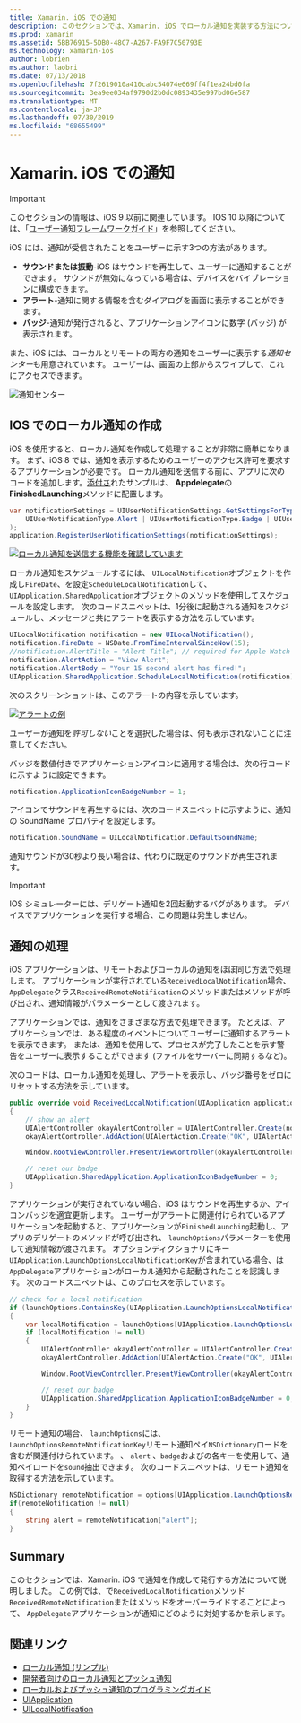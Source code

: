 ```yaml
---
title: Xamarin. iOS での通知
description: このセクションでは、Xamarin. iOS でローカル通知を実装する方法について説明します。 ここでは、iOS の通知のさまざまな UI 要素について説明し、通知の作成と表示に関連する API について説明します。
ms.prod: xamarin
ms.assetid: 5BB76915-5DB0-48C7-A267-FA9F7C50793E
ms.technology: xamarin-ios
author: lobrien
ms.author: laobri
ms.date: 07/13/2018
ms.openlocfilehash: 7f2619010a410cabc54074e669ff4f1ea24bd0fa
ms.sourcegitcommit: 3ea9ee034af9790d2b0dc0893435e997bd06e587
ms.translationtype: MT
ms.contentlocale: ja-JP
ms.lasthandoff: 07/30/2019
ms.locfileid: "68655499"
---
```

# <a name="notifications-in-xamarinios"></a>Xamarin. iOS での通知

> [!IMPORTANT]
> このセクションの情報は、iOS 9 以前に関連しています。 IOS 10 以降については、「[ユーザー通知フレームワークガイド](~/ios/platform/user-notifications/index.md)」を参照してください。

iOS には、通知が受信されたことをユーザーに示す3つの方法があります。

- **サウンドまたは振動**-iOS はサウンドを再生して、ユーザーに通知することができます。 サウンドが無効になっている場合は、デバイスをバイブレーションに構成できます。
- **アラート**-通知に関する情報を含むダイアログを画面に表示することができます。
- **バッジ**-通知が発行されると、アプリケーションアイコンに数字 (バッジ) が表示されます。

また、iOS には、ローカルとリモートの両方の通知をユーザーに表示する*通知センター*も用意されています。 ユーザーは、画面の上部からスワイプして、これにアクセスできます。

![通知センター](local-notifications-in-ios-images/image13.png "通知センター")

## <a name="creating-local-notifications-in-ios"></a>IOS でのローカル通知の作成

iOS を使用すると、ローカル通知を作成して処理することが非常に簡単になります。
まず、iOS 8 では、通知を表示するためのユーザーのアクセス許可を要求するアプリケーションが必要です。 ローカル通知を送信する前に、アプリに次のコードを追加します。[添付さ](https://docs.microsoft.com/samples/xamarin/ios-samples/localnotifications)れたサンプルは、 **Appdelegate**の**FinishedLaunching**メソッドに配置します。

```csharp
var notificationSettings = UIUserNotificationSettings.GetSettingsForTypes(
    UIUserNotificationType.Alert | UIUserNotificationType.Badge | UIUserNotificationType.Sound, null
);
application.RegisterUserNotificationSettings(notificationSettings);
```

[![ローカル通知を送信する機能を確認しています](local-notifications-in-ios-images/image0-sml.png "ローカル通知を送信する機能を確認しています")](local-notifications-in-ios-images/image0.png#lightbox)

ローカル通知をスケジュールするには、 `UILocalNotification`オブジェクトを作成し`FireDate`、を設定`ScheduleLocalNotification`して、 `UIApplication.SharedApplication`オブジェクトのメソッドを使用してスケジュールを設定します。 次のコードスニペットは、1分後に起動される通知をスケジュールし、メッセージと共にアラートを表示する方法を示しています。

```csharp
UILocalNotification notification = new UILocalNotification();
notification.FireDate = NSDate.FromTimeIntervalSinceNow(15);
//notification.AlertTitle = "Alert Title"; // required for Apple Watch notifications
notification.AlertAction = "View Alert";
notification.AlertBody = "Your 15 second alert has fired!";
UIApplication.SharedApplication.ScheduleLocalNotification(notification);
```

次のスクリーンショットは、このアラートの内容を示しています。

[![](local-notifications-in-ios-images/image2-sml.png "アラートの例")](local-notifications-in-ios-images/image2.png#lightbox)

ユーザーが通知を*許可しない*ことを選択した場合は、何も表示されないことに注意してください。

バッジを数値付きでアプリケーションアイコンに適用する場合は、次の行コードに示すように設定できます。

```csharp
notification.ApplicationIconBadgeNumber = 1;
```

アイコンでサウンドを再生するには、次のコードスニペットに示すように、通知の SoundName プロパティを設定します。

```csharp
notification.SoundName = UILocalNotification.DefaultSoundName;
```

通知サウンドが30秒より長い場合は、代わりに既定のサウンドが再生されます。

> [!IMPORTANT]
> IOS シミュレーターには、デリゲート通知を2回起動するバグがあります。 デバイスでアプリケーションを実行する場合、この問題は発生しません。

## <a name="handling-notifications"></a>通知の処理

iOS アプリケーションは、リモートおよびローカルの通知をほぼ同じ方法で処理します。 アプリケーションが実行されている`ReceivedLocalNotification`場合、 `AppDelegate`クラス`ReceivedRemoteNotification`のメソッドまたはメソッドが呼び出され、通知情報がパラメーターとして渡されます。

アプリケーションでは、通知をさまざまな方法で処理できます。 たとえば、アプリケーションでは、ある程度のイベントについてユーザーに通知するアラートを表示できます。 または、通知を使用して、プロセスが完了したことを示す警告をユーザーに表示することができます (ファイルをサーバーに同期するなど)。

次のコードは、ローカル通知を処理し、アラートを表示し、バッジ番号をゼロにリセットする方法を示しています。

```csharp
public override void ReceivedLocalNotification(UIApplication application, UILocalNotification notification)
{
    // show an alert
    UIAlertController okayAlertController = UIAlertController.Create(notification.AlertAction, notification.AlertBody, UIAlertControllerStyle.Alert);
    okayAlertController.AddAction(UIAlertAction.Create("OK", UIAlertActionStyle.Default, null));

    Window.RootViewController.PresentViewController(okayAlertController, true, null);

    // reset our badge
    UIApplication.SharedApplication.ApplicationIconBadgeNumber = 0;
}
```

アプリケーションが実行されていない場合、iOS はサウンドを再生するか、アイコンバッジを適宜更新します。 ユーザーがアラートに関連付けられているアプリケーションを起動すると、アプリケーションが`FinishedLaunching`起動し、アプリのデリゲートのメソッドが呼び出され、 `launchOptions`パラメーターを使用して通知情報が渡されます。 オプションディクショナリにキー `UIApplication.LaunchOptionsLocalNotificationKey`が含まれている場合、は`AppDelegate`アプリケーションがローカル通知から起動されたことを認識します。 次のコードスニペットは、このプロセスを示しています。

```csharp
// check for a local notification
if (launchOptions.ContainsKey(UIApplication.LaunchOptionsLocalNotificationKey))
{
    var localNotification = launchOptions[UIApplication.LaunchOptionsLocalNotificationKey] as UILocalNotification;
    if (localNotification != null)
    {
        UIAlertController okayAlertController = UIAlertController.Create(localNotification.AlertAction, localNotification.AlertBody, UIAlertControllerStyle.Alert);
        okayAlertController.AddAction(UIAlertAction.Create("OK", UIAlertActionStyle.Default, null));

        Window.RootViewController.PresentViewController(okayAlertController, true, null);

        // reset our badge
        UIApplication.SharedApplication.ApplicationIconBadgeNumber = 0;
    }
}
```

リモート通知の場合、 `launchOptions`には、 `LaunchOptionsRemoteNotificationKey`リモート通知ペイ`NSDictionary`ロードを含むが関連付けられています。 、 `alert` 、`badge`およびの各キーを使用して、通知ペイロードを`sound`抽出できます。 次のコードスニペットは、リモート通知を取得する方法を示しています。

```csharp
NSDictionary remoteNotification = options[UIApplication.LaunchOptionsRemoteNotificationKey];
if(remoteNotification != null)
{
    string alert = remoteNotification["alert"];
}
```

## <a name="summary"></a>Summary

このセクションでは、Xamarin. iOS で通知を作成して発行する方法について説明しました。 この例では、で`ReceivedLocalNotification`メソッド`ReceivedRemoteNotification`またはメソッドをオーバーライドすることによって、 `AppDelegate`アプリケーションが通知にどのように対処するかを示します。

## <a name="related-links"></a>関連リンク

- [ローカル通知 (サンプル)](https://docs.microsoft.com/samples/xamarin/ios-samples/localnotifications)
- [開発者向けのローカル通知とプッシュ通知](https://developer.apple.com/notifications/)
- [ローカルおよびプッシュ通知のプログラミングガイド](https://developer.apple.com/library/prerelease/content/documentation/NetworkingInternet/Conceptual/RemoteNotificationsPG/)
- [UIApplication](http://iosapi.xamarin.com/?link=T%3aMonoTouch.UIKit.UIApplication)
- [UILocalNotification](http://iosapi.xamarin.com/?link=T%3aMonoTouch.UIKit.UILocalNotification)
